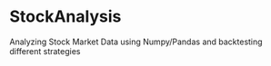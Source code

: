 # StockAnalysis
Analyzing Stock Market Data using Numpy/Pandas and backtesting different strategies
